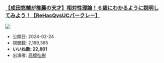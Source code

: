 ### [【成田悠輔が推薦の天才】相対性理論！６歳にわかるように説明してみよう！【ReHacQvsUCバークレー】](https://www.youtube.com/watch?v=hio2XdBPW5Y)
[![](https://img.youtube.com/vi/hio2XdBPW5Y/sddefault.jpg)](https://www.youtube.com/watch?v=hio2XdBPW5Y)
-   公開日: 2024-02-24
-   視聴数: 2,189,385
-   **いいね数: 22,801**
-   出演者: [高橋弘樹](/rehacq_fan/people/高橋弘樹 "wikilink")
